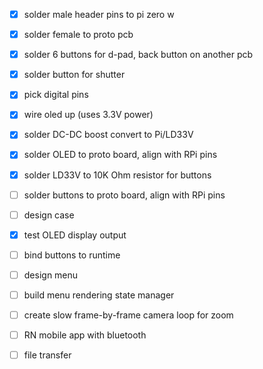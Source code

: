 - [x] solder male header pins to pi zero w
- [x] solder female to proto pcb
- [x] solder 6 buttons for d-pad, back button on another pcb
- [x] solder button for shutter
- [x] pick digital pins
- [x] wire oled up (uses 3.3V power)

- [x] solder DC-DC boost convert to Pi/LD33V
- [x] solder OLED to proto board, align with RPi pins
- [x] solder LD33V to 10K Ohm resistor for buttons
- [ ] solder buttons to proto board, align with RPi pins

- [ ] design case

- [x] test OLED display output
- [ ] bind buttons to runtime
- [ ] design menu
- [ ] build menu rendering state manager
- [ ] create slow frame-by-frame camera loop for zoom

- [ ] RN mobile app with bluetooth
- [ ] file transfer